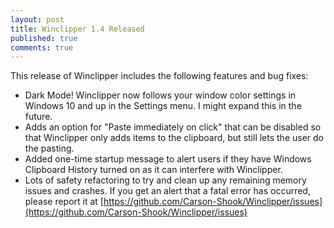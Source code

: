 ```yaml
---
layout: post
title: Winclipper 1.4 Released
published: true
comments: true
---
```

This release of Winclipper includes the following features and bug fixes:
- Dark Mode! Winclipper now follows your window color settings in Windows 10 and up in the Settings menu. I might expand this in the future.
- Adds an option for "Paste immediately on click" that can be disabled so that Winclipper only adds items to the clipboard, but still lets the user do the pasting.
- Added one-time startup message to alert users if they have Windows Clipboard History turned on as it can interfere with Winclipper.
- Lots of safety refactoring to try and clean up any remaining memory issues and crashes. If you get an alert that a fatal error has occurred, please report it at [https://github.com/Carson-Shook/Winclipper/issues](https://github.com/Carson-Shook/Winclipper/issues)